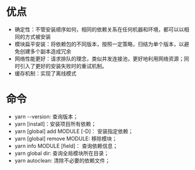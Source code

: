 # 优点
- 确定性：不管安装顺序如何，相同的依赖关系在任何机器和环境，都可以以相同的方式被安装
- 模块扁平安装：将依赖包的不同版本，按照一定策略，归结为单个版本，以避免创建多个副本造成冗余
- 网络性能更好：请求排队的理念，类似并发连接池，更好地利用网络资源；同时引入了更好的安装失败时的重试机制。
- 缓存机制：实现了离线模式

# 命令
- yarn --version: 查询版本； 
- yarn [install]：安装项目所有依赖； 
- yarn [global] add MODULE [-D]： 安装指定依赖； 
- yarn [global] remove MODULE: 移除模块； 
- yarn info MODULE [field]： 查询依赖信息； 
- yarn global dir: 查询全局模块所在目录； 
- yarn autoclean: 清除不必要的依赖文件；

